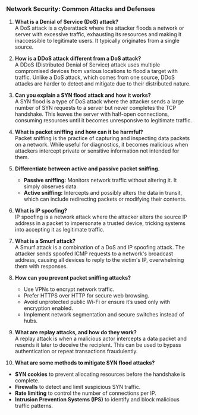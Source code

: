 ### Network Security: Common Attacks and Defenses

1. **What is a Denial of Service (DoS) attack?**  
   A DoS attack is a cyberattack where the attacker floods a network or server with excessive traffic, exhausting its resources and making it inaccessible to legitimate users. It typically originates from a single source.

2. **How is a DDoS attack different from a DoS attack?**  
   A DDoS (Distributed Denial of Service) attack uses multiple compromised devices from various locations to flood a target with traffic. Unlike a DoS attack, which comes from one source, DDoS attacks are harder to detect and mitigate due to their distributed nature.

3. **Can you explain a SYN flood attack and how it works?**  
   A SYN flood is a type of DoS attack where the attacker sends a large number of SYN requests to a server but never completes the TCP handshake. This leaves the server with half-open connections, consuming resources until it becomes unresponsive to legitimate traffic.

4. **What is packet sniffing and how can it be harmful?**  
   Packet sniffing is the practice of capturing and inspecting data packets on a network. While useful for diagnostics, it becomes malicious when attackers intercept private or sensitive information not intended for them.

5. **Differentiate between active and passive packet sniffing.**  
   - **Passive sniffing:** Monitors network traffic without altering it. It simply observes data.  
   - **Active sniffing:** Intercepts and possibly alters the data in transit, which can include redirecting packets or modifying their contents.

6. **What is IP spoofing?**  
   IP spoofing is a network attack where the attacker alters the source IP address in a packet to impersonate a trusted device, tricking systems into accepting it as legitimate traffic.

7. **What is a Smurf attack?**  
   A Smurf attack is a combination of a DoS and IP spoofing attack. The attacker sends spoofed ICMP requests to a network's broadcast address, causing all devices to reply to the victim's IP, overwhelming them with responses.

8. **How can you prevent packet sniffing attacks?**  
   - Use VPNs to encrypt network traffic.  
   - Prefer HTTPS over HTTP for secure web browsing.  
   - Avoid unprotected public Wi-Fi or ensure it’s used only with encryption enabled.  
   - Implement network segmentation and secure switches instead of hubs.

9. **What are replay attacks, and how do they work?**  
   A replay attack is when a malicious actor intercepts a data packet and resends it later to deceive the recipient. This can be used to bypass authentication or repeat transactions fraudulently.

10. **What are some methods to mitigate SYN flood attacks?**  
   - **SYN cookies** to prevent allocating resources before the handshake is complete.  
   - **Firewalls** to detect and limit suspicious SYN traffic.  
   - **Rate limiting** to control the number of connections per IP.  
   - **Intrusion Prevention Systems (IPS)** to identify and block malicious traffic patterns.


